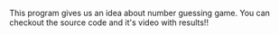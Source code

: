 This program gives us an idea about number guessing game. You can checkout the source code and it's video with results!! 

